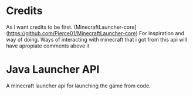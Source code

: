 # Credits
As i want credits to be first.
(MinecraftLauncher-core](https://github.com/Pierce01/MinecraftLauncher-core) For inspiration and way of doing. Ways of interacting with minecraft that i got from this api will have apropiate comments above it

# Java Launcher API
A minecraft launcher api for launching the game from code.

